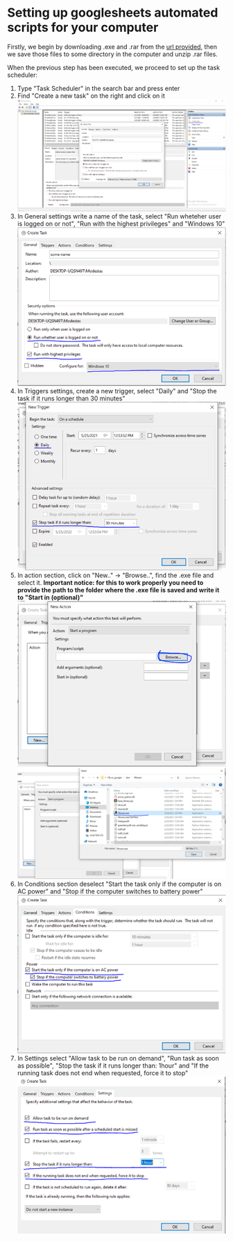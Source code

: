 # Setting up googlesheets automated scripts for your computer

Firstly, we begin by downloading .exe and .rar from the [url provided](https://drive.google.com/drive/folders/1pBiYn5Z63lO3IkibCzZcv7rCen5pG_cl?usp=sharing), then we save those files to some directory in the computer and unzip .rar files.

When the previous step has been executed, we proceed to set up the task scheduler:

1. Type "Task Scheduler" in the search bar and press enter
2. Find "Create a new task" on the right and click on it
![image](https://github.com/Jimothy-Halpert/Automated-Bored-Panda-Sheets/blob/main/1.PNG?raw=true "open a new task")
3. In General settings write a name of the task, select "Run wheteher user is logged on or not", "Run with the highest privileges" and "Windows 10"
![image](https://github.com/Jimothy-Halpert/Automated-Bored-Panda-Sheets/blob/main/2.PNG?raw=true "open a new task")
4. In Triggers settings, create a new trigger, select "Daily" and "Stop the task if it runs longer than 30 minutes"
![image](https://github.com/Jimothy-Halpert/Automated-Bored-Panda-Sheets/blob/main/3.PNG?raw=true "open a new task")
5. In action section, click on "New.." -> "Browse..", find the .exe file and select it. **Important notice: for this to work properly you need to provide the path to the folder where the .exe file is saved and write it to "Start in (optional)"**
![image](https://github.com/Jimothy-Halpert/Automated-Bored-Panda-Sheets/blob/main/4.PNG?raw=true "open a new task")
![image](https://github.com/Jimothy-Halpert/Automated-Bored-Panda-Sheets/blob/main/5.PNG?raw=true "open a new task")
6. In Conditions section deselect "Start the task only if the computer is on AC power" and "Stop if the computer switches to battery power"
![image](https://github.com/Jimothy-Halpert/Automated-Bored-Panda-Sheets/blob/main/6.PNG?raw=true "open a new task")
7. In Settings select "Allow task to be run on demand", "Run task as soon as possible", "Stop the task if it runs longer than: 1hour" and "If the running task does not end when requested, force it to stop"
![image](https://github.com/Jimothy-Halpert/Automated-Bored-Panda-Sheets/blob/main/7.PNG?raw=true "open a new task")
